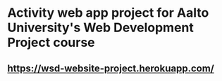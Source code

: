 # Activity web app project for Aalto University's Web Development Project course

## https://wsd-website-project.herokuapp.com/